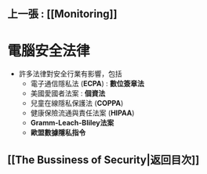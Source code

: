 ## 上一張 : [[Monitoring]] 
# 電腦安全法律

- 許多法律對安全行業有影響，包括
	- 電子通信隱私法 (**ECPA**) : **數位簽章法**
	- 美國愛國者法案 : **個資法**
	- 兒童在線隱私保護法 (**COPPA**)
	- 健康保險流通與責任法案 (**HIPAA**)
	- **Gramm-Leach-Bliley法案**
	- **歐盟數據隱私指令**

##  [[The Bussiness of Security|返回目次]]
